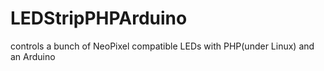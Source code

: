 LEDStripPHPArduino
==================

controls a bunch of NeoPixel compatible LEDs with PHP(under Linux) and an Arduino

